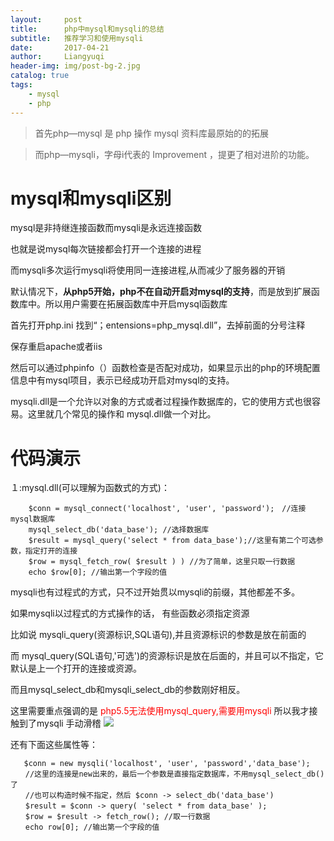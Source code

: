 ```yaml
---
layout:     post
title:      php中mysql和mysqli的总结
subtitle:   推荐学习和使用mysqli
date:       2017-04-21
author:     Liangyuqi
header-img: img/post-bg-2.jpg
catalog: true
tags:
    - mysql
    - php
---
```


>首先php—mysql 是 php 操作 mysql 资料库最原始的的拓展

>而php—mysqli，字母i代表的 Improvement ，提更了相对进阶的功能。

# mysql和mysqli区别
mysql是非持继连接函数而mysqli是永远连接函数

也就是说mysql每次链接都会打开一个连接的进程

而mysqli多次运行mysqli将使用同一连接进程,从而减少了服务器的开销 

 

默认情况下，**从php5开始，php不在自动开启对mysql的支持**，而是放到扩展函数库中。所以用户需要在拓展函数库中开启mysql函数库

首先打开php.ini 找到“；entensions=php_mysql.dll”，去掉前面的分号注释

保存重启apache或者iis

然后可以通过phpinfo（）函数检查是否配对成功，如果显示出的php的环境配置信息中有mysql项目，表示已经成功开启对mysql的支持。


mysqli.dll是一个允许以对象的方式或者过程操作数据库的，它的使用方式也很容易。这里就几个常见的操作和 mysql.dll做一个对比。
# 代码演示
１:mysql.dll(可以理解为函数式的方式)： 

```
	$conn = mysql_connect('localhost', 'user', 'password');　//连接mysql数据库 
	mysql_select_db('data_base'); //选择数据库 　 
	$result = mysql_query('select * from data_base');//这里有第二个可选参数，指定打开的连接 
	$row = mysql_fetch_row( $result ) ) //为了简单，这里只取一行数据 
	echo $row[0]; //输出第一个字段的值 
```
mysqli也有过程式的方式，只不过开始贯以mysqli的前缀，其他都差不多。

如果mysqli以过程式的方式操作的话， 有些函数必须指定资源

比如说 mysqli_query(资源标识,SQL语句),并且资源标识的参数是放在前面的

而 mysql_query(SQL语句,'可选')的资源标识是放在后面的，并且可以不指定，它默认是上一个打开的连接或资源。

而且mysql_select_db和mysqli_select_db的参数刚好相反。 

这里需要重点强调的是  <font color=red>php5.5无法使用mysql_query,需要用mysqli
</font>
所以我才接触到了mysqli 手动滑稽
![](http://images2015.cnblogs.com/blog/1017580/201704/1017580-20170420205832993-730184404.png)


还有下面这些属性等：

```
   $conn = new mysqli('localhost', 'user', 'password','data_base'); 
　　//这里的连接是new出来的，最后一个参数是直接指定数据库，不用mysql_select_db()了 
　　//也可以构造时候不指定，然后 $conn -> select_db('data_base') 
　　$result = $conn -> query( 'select * from data_base' ); 
　　$row = $result -> fetch_row(); //取一行数据 
　　echo row[0]; //输出第一个字段的值 
```

